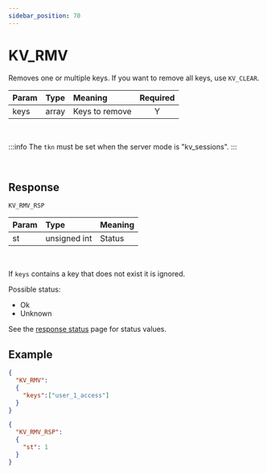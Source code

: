 ```yaml
---
sidebar_position: 70
---
```


# KV_RMV
Removes one or multiple keys. If you want to remove all keys, use `KV_CLEAR`.


|Param|Type|Meaning|Required|
|:---|:---|:---|:---:|
|keys|array|Keys to remove|Y|

<br/>

:::info
The `tkn` must be set when the server mode is "kv_sessions".
:::

<br/>

## Response

`KV_RMV_RSP`


|Param|Type|Meaning|
|:---|:---|:---|
|st|unsigned int|Status|


<br/>

If `keys` contains a key that does not exist it is ignored.


Possible status:
  - Ok
  - Unknown

See the [response status](./../Statuses) page for status values.


## Example

```json
{
  "KV_RMV":
  {
    "keys":["user_1_access"]
  }
}
```

```json title="Response"
{
  "KV_RMV_RSP":
  {
    "st": 1
  }
}
```